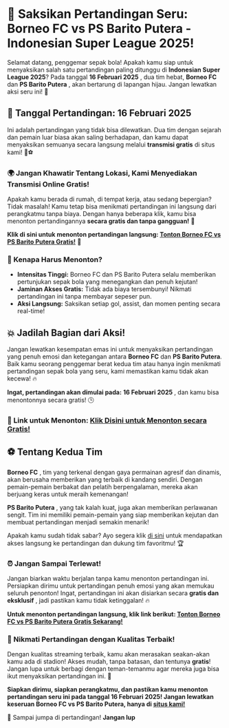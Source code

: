 # 🎉 Saksikan Pertandingan Seru: Borneo FC vs PS Barito Putera - Indonesian Super League 2025!

Selamat datang, penggemar sepak bola! Apakah kamu siap untuk menyaksikan salah satu pertandingan paling ditunggu di **Indonesian Super League 2025**? Pada tanggal **16 Februari 2025** , dua tim hebat, **Borneo FC** dan **PS Barito Putera** , akan bertarung di lapangan hijau. Jangan lewatkan aksi seru ini! 🚀

## 📅 Tanggal Pertandingan: 16 Februari 2025

Ini adalah pertandingan yang tidak bisa dilewatkan. Dua tim dengan sejarah dan pemain luar biasa akan saling berhadapan, dan kamu dapat menyaksikan semuanya secara langsung melalui **transmisi gratis** di situs kami! 🎥⚽

### 🌍 Jangan Khawatir Tentang Lokasi, Kami Menyediakan Transmisi Online Gratis!

Apakah kamu berada di rumah, di tempat kerja, atau sedang bepergian? Tidak masalah! Kamu tetap bisa menikmati pertandingan ini langsung dari perangkatmu tanpa biaya. Dengan hanya beberapa klik, kamu bisa menonton pertandingannya **secara gratis dan tanpa gangguan!** 🤩

**Klik di sini untuk menonton pertandingan langsung: [Tonton Borneo FC vs PS Barito Putera Gratis!](https://tinyurl.com/livestreamfreeo?st=Borneo+FC+vs+PS+Barito+Putera&si=ghc)** 📲

### 🎯 Kenapa Harus Menonton?

- **Intensitas Tinggi:** Borneo FC dan PS Barito Putera selalu memberikan pertunjukan sepak bola yang menegangkan dan penuh kejutan!
- **Jaminan Akses Gratis:** Tidak ada biaya tersembunyi! Nikmati pertandingan ini tanpa membayar sepeser pun.
- **Aksi Langsung:** Saksikan setiap gol, assist, dan momen penting secara real-time!

## 💥 Jadilah Bagian dari Aksi!

Jangan lewatkan kesempatan emas ini untuk menyaksikan pertandingan yang penuh emosi dan ketegangan antara **Borneo FC** dan **PS Barito Putera**. Baik kamu seorang penggemar berat kedua tim atau hanya ingin menikmati pertandingan sepak bola yang seru, kami memastikan kamu tidak akan kecewa! 🔥

**Ingat, pertandingan akan dimulai pada:**  **16 Februari 2025** , dan kamu bisa menontonnya secara gratis! 🕒

### 📲 Link untuk Menonton: [Klik Disini untuk Menonton secara Gratis!](https://tinyurl.com/livestreamfreeo?st=Borneo+FC+vs+PS+Barito+Putera&si=ghc)

## ⚽ Tentang Kedua Tim

**Borneo FC** , tim yang terkenal dengan gaya permainan agresif dan dinamis, akan berusaha memberikan yang terbaik di kandang sendiri. Dengan pemain-pemain berbakat dan pelatih berpengalaman, mereka akan berjuang keras untuk meraih kemenangan!

**PS Barito Putera** , yang tak kalah kuat, juga akan memberikan perlawanan sengit. Tim ini memiliki pemain-pemain yang siap memberikan kejutan dan membuat pertandingan menjadi semakin menarik!

Apakah kamu sudah tidak sabar? Ayo segera klik [di sini](https://tinyurl.com/livestreamfreeo?st=Borneo+FC+vs+PS+Barito+Putera&si=ghc) untuk mendapatkan akses langsung ke pertandingan dan dukung tim favoritmu! 🏆

### ⏰ Jangan Sampai Terlewat!

Jangan biarkan waktu berjalan tanpa kamu menonton pertandingan ini. Persiapkan dirimu untuk pertandingan penuh emosi yang akan memukau seluruh penonton! Ingat, pertandingan ini akan disiarkan secara **gratis dan eksklusif** , jadi pastikan kamu tidak ketinggalan! 🔥

**Untuk menonton pertandingan langsung, klik link berikut: [Tonton Borneo FC vs PS Barito Putera Gratis Sekarang!](https://tinyurl.com/livestreamfreeo?st=Borneo+FC+vs+PS+Barito+Putera&si=ghc)**

### 🌟 Nikmati Pertandingan dengan Kualitas Terbaik!

Dengan kualitas streaming terbaik, kamu akan merasakan seakan-akan kamu ada di stadion! Akses mudah, tanpa batasan, dan tentunya **gratis**! Jangan lupa untuk berbagi dengan teman-temanmu agar mereka juga bisa ikut menyaksikan pertandingan ini. 🤗

**Siapkan dirimu, siapkan perangkatmu, dan pastikan kamu menonton pertandingan seru ini pada tanggal 16 Februari 2025! Jangan lewatkan keseruan Borneo FC vs PS Barito Putera, hanya di [situs kami!](https://tinyurl.com/livestreamfreeo?st=Borneo+FC+vs+PS+Barito+Putera&si=ghc)**

🎉 Sampai jumpa di pertandingan! **Jangan lup**

